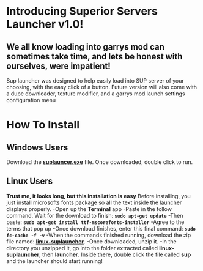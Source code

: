 
# Introducing Superior Servers Launcher v1.0!
## We all know loading into garrys mod can sometimes take time, and lets be honest with ourselves, were impatient!
Sup launcher was designed to help easily load into SUP server of your choosing, with the easy click of a button. Future version will also come with a dupe downloader, texture modifier, and a garrys mod launch settings configuration menu

# How To Install

## Windows Users
Download the **[suplauncer.exe](https://github.com/itsretr0n/suplauncher/releases/download/1.0.0/suplauncher.exe)** file. Once downloaded, double click to run.
## Linux Users
**Trust me, it looks long, but this installation is easy**
Before installing, you just install microsofts fonts package so all the text inside the launcher displays properly.
-Open up the **Terminal** app
-Paste in the follow command. Wait for the download to finish: **`sudo apt-get update`**
-Then paste: **`sudo apt-get install ttf-mscorefonts-installer`**
-Agree to the terms that pop up
-Once download finishes, enter this final command: **`sudo fc-cache -f -v`**
-When the commands finished running, download the zip file named: 
**[linux-suplauncher](https://github.com/itsretr0n/suplauncher/releases/download/1.0.0/linux-suplauncher.zip)**.
-Once downloaded, unzip it.
-In the directory you unzipped it, go into the folder extracted called **linux-suplauncher**, then **launcher**. Inside there, double click the file called **sup** and the launcher should start running!
